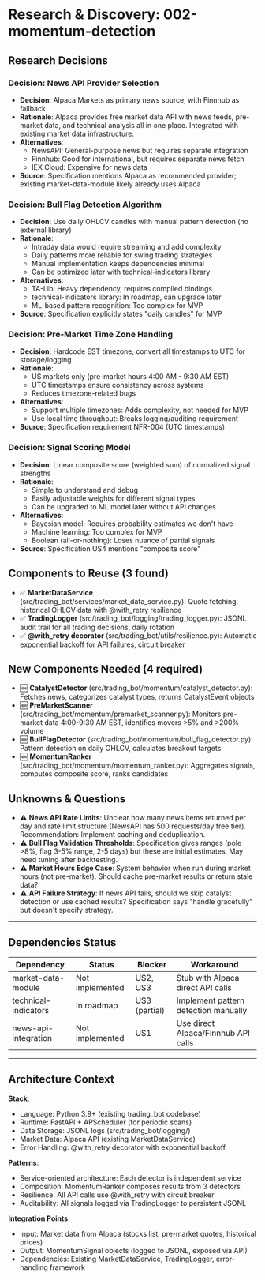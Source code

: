 # Research & Discovery: 002-momentum-detection

## Research Decisions

### Decision: News API Provider Selection

- **Decision**: Alpaca Markets as primary news source, with Finnhub as fallback
- **Rationale**: Alpaca provides free market data API with news feeds, pre-market data, and technical analysis all in one place. Integrated with existing market data infrastructure.
- **Alternatives**:
  - NewsAPI: General-purpose news but requires separate integration
  - Finnhub: Good for international, but requires separate news fetch
  - IEX Cloud: Expensive for news data
- **Source**: Specification mentions Alpaca as recommended provider; existing market-data-module likely already uses Alpaca

### Decision: Bull Flag Detection Algorithm

- **Decision**: Use daily OHLCV candles with manual pattern detection (no external library)
- **Rationale**:
  - Intraday data would require streaming and add complexity
  - Daily patterns more reliable for swing trading strategies
  - Manual implementation keeps dependencies minimal
  - Can be optimized later with technical-indicators library
- **Alternatives**:
  - TA-Lib: Heavy dependency, requires compiled bindings
  - technical-indicators library: In roadmap, can upgrade later
  - ML-based pattern recognition: Too complex for MVP
- **Source**: Specification explicitly states "daily candles" for MVP

### Decision: Pre-Market Time Zone Handling

- **Decision**: Hardcode EST timezone, convert all timestamps to UTC for storage/logging
- **Rationale**:
  - US markets only (pre-market hours 4:00 AM - 9:30 AM EST)
  - UTC timestamps ensure consistency across systems
  - Reduces timezone-related bugs
- **Alternatives**:
  - Support multiple timezones: Adds complexity, not needed for MVP
  - Use local time throughout: Breaks logging/auditing requirement
- **Source**: Specification requirement NFR-004 (UTC timestamps)

### Decision: Signal Scoring Model

- **Decision**: Linear composite score (weighted sum) of normalized signal strengths
- **Rationale**:
  - Simple to understand and debug
  - Easily adjustable weights for different signal types
  - Can be upgraded to ML model later without API changes
- **Alternatives**:
  - Bayesian model: Requires probability estimates we don't have
  - Machine learning: Too complex for MVP
  - Boolean (all-or-nothing): Loses nuance of partial signals
- **Source**: Specification US4 mentions "composite score"

## Components to Reuse (3 found)

- ✅ **MarketDataService** (src/trading_bot/services/market_data_service.py): Quote fetching, historical OHLCV data with @with_retry resilience
- ✅ **TradingLogger** (src/trading_bot/logging/trading_logger.py): JSONL audit trail for all trading decisions, daily rotation
- ✅ **@with_retry decorator** (src/trading_bot/utils/resilience.py): Automatic exponential backoff for API failures, circuit breaker

## New Components Needed (4 required)

- 🆕 **CatalystDetector** (src/trading_bot/momentum/catalyst_detector.py): Fetches news, categorizes catalyst types, returns CatalystEvent objects
- 🆕 **PreMarketScanner** (src/trading_bot/momentum/premarket_scanner.py): Monitors pre-market data 4:00-9:30 AM EST, identifies movers >5% and >200% volume
- 🆕 **BullFlagDetector** (src/trading_bot/momentum/bull_flag_detector.py): Pattern detection on daily OHLCV, calculates breakout targets
- 🆕 **MomentumRanker** (src/trading_bot/momentum/momentum_ranker.py): Aggregates signals, computes composite score, ranks candidates

## Unknowns & Questions

- ⚠️ **News API Rate Limits**: Unclear how many news items returned per day and rate limit structure (NewsAPI has 500 requests/day free tier). Recommendation: Implement caching and deduplication.
- ⚠️ **Bull Flag Validation Thresholds**: Specification gives ranges (pole >8%, flag 3-5% range, 2-5 days) but these are initial estimates. May need tuning after backtesting.
- ⚠️ **Market Hours Edge Case**: System behavior when run during market hours (not pre-market). Should cache pre-market results or return stale data?
- ⚠️ **API Failure Strategy**: If news API fails, should we skip catalyst detection or use cached results? Specification says "handle gracefully" but doesn't specify strategy.

---

## Dependencies Status

| Dependency | Status | Blocker | Workaround |
|-----------|--------|---------|-----------|
| market-data-module | Not implemented | US2, US3 | Stub with Alpaca direct API calls |
| technical-indicators | In roadmap | US3 (partial) | Implement pattern detection manually |
| news-api-integration | Not implemented | US1 | Use direct Alpaca/Finnhub API calls |

---

## Architecture Context

**Stack**:
- Language: Python 3.9+ (existing trading_bot codebase)
- Runtime: FastAPI + APScheduler (for periodic scans)
- Data Storage: JSONL logs (src/trading_bot/logging/)
- Market Data: Alpaca API (existing MarketDataService)
- Error Handling: @with_retry decorator with exponential backoff

**Patterns**:
- Service-oriented architecture: Each detector is independent service
- Composition: MomentumRanker composes results from 3 detectors
- Resilience: All API calls use @with_retry with circuit breaker
- Auditability: All signals logged via TradingLogger to persistent JSONL

**Integration Points**:
- Input: Market data from Alpaca (stocks list, pre-market quotes, historical prices)
- Output: MomentumSignal objects (logged to JSONL, exposed via API)
- Dependencies: Existing MarketDataService, TradingLogger, error-handling framework
